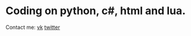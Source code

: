 
<h1>Coding on python, c#, html and lua.</h1>

Contact me:
<a href="https://vk.com/flamowaree">vk</a> <a href="https://twitter.com/irwing41">twitter</a>
